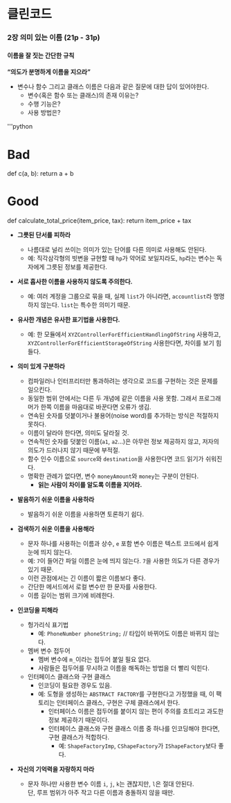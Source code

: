 # 클린코드

### 2장 의미 있는 이름 (21p - 31p)

#### 이름을 잘 짓는 간단한 규칙 
**“의도가 분명하게 이름을 지으라”**

- 변수나 함수 그리고 클래스 이름은 다음과 같은 질문에 대한 답이 있어야한다.  
  - 변수(혹은 함수 또는 클래스)의 존재 이유는?
  - 수행 기능은?
  - 사용 방법은?

'''python 
# Bad
def c(a, b):
    return a + b

# Good
def calculate_total_price(item_price, tax):
    return item_price + tax


- **그릇된 단서를 피하라**  
  - 나름대로 널리 쓰이는 의미가 있는 단어를 다른 의미로 사용해도 안된다.  
  - 예: 직각삼각형의 빗변을 규현할 때 `hp`가 약어로 보일지라도, `hp`라는 변수는 독자에게 그릇된 정보를 제공한다.

- **서로 흡사한 이름을 사용하지 않도록 주의한다.**  
  - 예: 여러 계정을 그룹으로 묶을 때, 실제 `list`가 아니라면, `accountlist`라 명명하지 않는다. `list`는 특수한 의미기 때문.

- **유사한 개념은 유사한 표기법을 사용한다.**  
  - 예: 한 모듈에서 `XYZControllerForEfficientHandlingOfString` 사용하고, `XYZControllerForEfficientStorageOfString` 사용한다면, 차이를 보기 힘들다.

- **의미 있게 구분하라**  
  - 컴파일러나 인터프리터만 통과하려는 생각으로 코드를 구현하는 것은 문제를 일으킨다.
  - 동일한 범위 안에서는 다른 두 개념에 같은 이름을 사용 못함. 그래서 프로그래머가 한쪽 이름을 마음대로 바꾼다면 오류가 생김.
  - 연속된 숫자를 덧붙이거나 불용어(noise word)를 추가하는 방식은 적절하지 못하다.
  - 이름이 달라야 한다면, 의미도 달라질 것.
  - 연속적인 숫자를 덧붙인 이름(`a1`, `a2`…)은 아무런 정보 제공하지 않고, 저자의 의도가 드러나지 않기 때문에 부적절.
  - 함수 인수 이름으로 `source`와 `destination`을 사용한다면 코드 읽기가 쉬워진다.
  - 명확한 관례가 없다면, 변수 `moneyAmount`와 `money`는 구분이 안된다.  
    - **읽는 사람이 차이를 알도록 이름을 지어라.**

- **발음하기 쉬운 이름을 사용하라**  
  - 발음하기 쉬운 이름을 사용하면 토론하기 쉽다.

- **검색하기 쉬운 이름을 사용해라**  
  - 문자 하나를 사용하는 이름과 상수, `e` 포함 변수 이름은 텍스트 코드에서 쉽게 눈에 띄지 않는다.
  - 예: `7`이 들어간 파일 이름은 눈에 띄지 않는다. `7`을 사용한 의도가 다른 경우가 있기 때문.
  - 이런 관점에서는 긴 이름이 짧은 이름보다 좋다.
  - 간단한 메서드에서 로컬 변수만 한 문자를 사용한다.
  - 이름 길이는 범위 크기에 비례한다.

- **인코딩을 피해라**  
  - 헝가리식 표기법  
    - 예: `PhoneNumber phoneString;` // 타입이 바뀌어도 이름은 바뀌지 않는다.
  - 멤버 변수 접두어  
    - 멤버 변수에 `m_`이라는 접두어 붙일 필요 없다.  
    - 사람들은 접두어를 무시하고 이름을 해독하는 방법을 더 빨리 익힌다.
  - 인터페이스 클래스와 구현 클래스  
    - 인코딩이 필요한 경우도 있음.  
    - 예: 도형을 생성하는 `ABSTRACT FACTORY`를 구현한다고 가정했을 때, 이 팩토리는 인터페이스 클래스, 구현은 구체 클래스에서 한다.  
      - 인터페이스 이름은 접두어를 붙이지 않는 편이 주의를 흐트리고 과도한 정보 제공하기 때문이다.  
      - 인터페이스 클래스와 구현 클래스 이름 중 하나를 인코딩해야 한다면, 구현 클래스가 적합하다.  
        - 예: `ShapeFactoryImp`, `CShapeFactory`가 `IShapeFactory`보다 좋다.

- **자신의 기억력을 자랑하지 마라**  
  - 문자 하나만 사용한 변수 이름 `i`, `j`, `k`는 괜찮지만, `l`은 절대 안된다.  
    단, 루프 범위가 아주 작고 다른 이름과 충돌하지 않을 때만.


